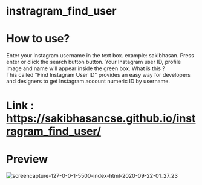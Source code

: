# instragram_find_user

# How to use? <br>
Enter your Instagram username in the text box.  example: sakibhasan.
Press enter or click the search button button.
Your Instagram user ID, profile image and name will appear inside the green box.
What is this ? <br>
This  called "Find Instagram User ID" provides an easy way for developers and designers to get Instagram account
numeric ID by username. 

# Link :  https://sakibhasancse.github.io/instragram_find_user/


# Preview 

![screencapture-127-0-0-1-5500-index-html-2020-09-22-01_27_23](https://user-images.githubusercontent.com/57236854/93813705-52475080-fc75-11ea-93ef-af22e839ce33.png)


